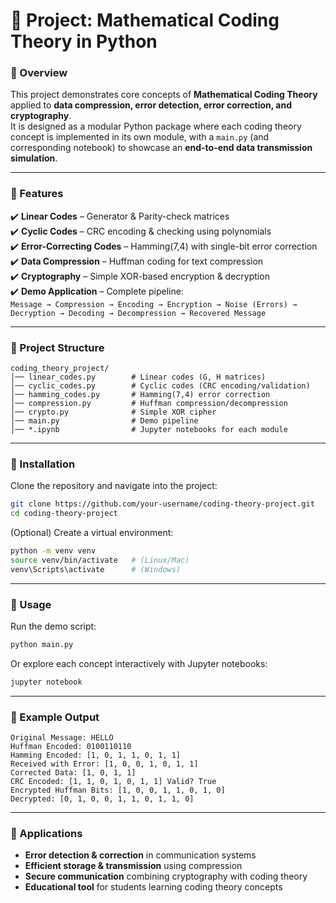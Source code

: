 # 📌 Project: Mathematical Coding Theory in Python  

### 🔹 Overview  
This project demonstrates core concepts of **Mathematical Coding Theory** applied to **data compression, error detection, error correction, and cryptography**.  
It is designed as a modular Python package where each coding theory concept is implemented in its own module, with a `main.py` (and corresponding notebook) to showcase an **end-to-end data transmission simulation**.  

---

### 🔹 Features  
✔️ **Linear Codes** – Generator & Parity-check matrices  
✔️ **Cyclic Codes** – CRC encoding & checking using polynomials  
✔️ **Error-Correcting Codes** – Hamming(7,4) with single-bit error correction  
✔️ **Data Compression** – Huffman coding for text compression  
✔️ **Cryptography** – Simple XOR-based encryption & decryption  
✔️ **Demo Application** – Complete pipeline:  
`Message → Compression → Encoding → Encryption → Noise (Errors) → Decryption → Decoding → Decompression → Recovered Message`  

---

### 🔹 Project Structure
```
coding_theory_project/
│── linear_codes.py        # Linear codes (G, H matrices)
│── cyclic_codes.py        # Cyclic codes (CRC encoding/validation)
│── hamming_codes.py       # Hamming(7,4) error correction
│── compression.py         # Huffman compression/decompression
│── crypto.py              # Simple XOR cipher
│── main.py                # Demo pipeline
│── *.ipynb                # Jupyter notebooks for each module
```

---

### 🔹 Installation  
Clone the repository and navigate into the project:  
```bash
git clone https://github.com/your-username/coding-theory-project.git
cd coding-theory-project
```

(Optional) Create a virtual environment:  
```bash
python -m venv venv
source venv/bin/activate   # (Linux/Mac)
venv\Scripts\activate      # (Windows)
```

---

### 🔹 Usage  
Run the demo script:  
```bash
python main.py
```

Or explore each concept interactively with Jupyter notebooks:  
```bash
jupyter notebook
```

---

### 🔹 Example Output  
```
Original Message: HELLO
Huffman Encoded: 0100110110
Hamming Encoded: [1, 0, 1, 1, 0, 1, 1]
Received with Error: [1, 0, 0, 1, 0, 1, 1]
Corrected Data: [1, 0, 1, 1]
CRC Encoded: [1, 1, 0, 1, 0, 1, 1] Valid? True
Encrypted Huffman Bits: [1, 0, 0, 1, 1, 0, 1, 0]
Decrypted: [0, 1, 0, 0, 1, 1, 0, 1, 1, 0]
```

---

### 🔹 Applications  
- **Error detection & correction** in communication systems  
- **Efficient storage & transmission** using compression  
- **Secure communication** combining cryptography with coding theory  
- **Educational tool** for students learning coding theory concepts  
